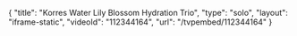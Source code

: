 {
    "title": "Korres Water Lily Blossom Hydration Trio",
    "type": "solo",
    "layout": "iframe-static",
    "videoId": "112344164",
    "url": "\/tvpembed\/112344164"
}